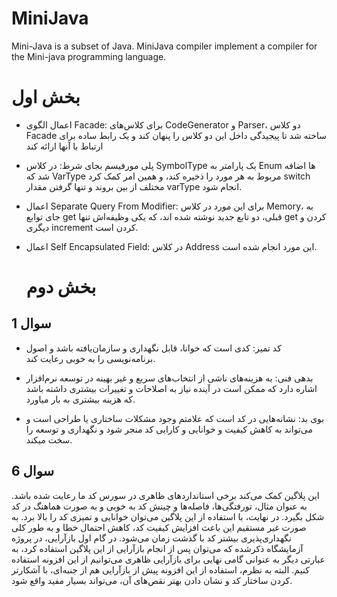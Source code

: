 # MiniJava
Mini-Java is a subset of Java. MiniJava compiler implement a compiler for the Mini-java
programming language.

# بخش اول
* اعمال الگوی Facade:
  برای کلاس‌های CodeGenerator و Parser، دو کلاس Facade ساخته شد تا پیجیدگی داخل این دو کلاس را پنهان کند و یک رابط ساده برای ارتباط با آنها ارائه کند
* پلی مورفیسم بجای شرط:
  در کلاس SymbolType یک پارامتر به Enum ها اضافه شد که VarType مربوط به هر مورد را ذخیره کند، و همین امر کمک کرد switch مختلف از بین بروند و تنها گرفتن مقدار varType انجام شود.
* اعمال Separate Query From Modifier:
  برای این مورد در کلاس Memory، به جای توابع get قبلی، دو تابع جدید نوشته شده اند، که یکی وظیفه‌اش تنها get کردن و دیگری increment کردن است. 
* اعمال Self Encapsulated Field:
  در کلاس‌ Address این مورد انجام شده است.

   # بخش دوم

## سوال 1



* کد تمیز: کدی است که خوانا، قابل نگهداری و سازمان‌یافته باشد و اصول برنامه‌نویسی را به خوبی رعایت کند.

* بدهی فنی: به هزینه‌های ناشی از انتخاب‌های سریع و غیر بهینه در توسعه نرم‌افزار اشاره دارد که ممکن است در آینده نیاز به اصلاحات و تغییرات بیشتری داشته باشد که هزینه بیشتری به بار میاورد.

* بوی بد: نشانه‌هایی در کد است که علامتم وجود مشکلات ساختاری یا طراحی است و می‌تواند به کاهش کیفیت و خوانایی و کارایی کد منجر شود و نگهداری و توسعه را سخت میکند.

## سوال 6
این پلاگین کمک می‌کند برخی استاندارد‌های ظاهری در سورس کد ما رعایت شده باشد. به عنوان مثال، تورفتگی‌ها، فاصله‌ها و چینش کد به خوبی و به صورت هماهنگ در کد شکل بگیرد. در نهایت، با استفاده از این پلاگین می‌توان خوانایی و تمیزی کد را بالا برد. به صورت غیر مستقیم این باعث افزایش کیفیت کد، کاهش احتمال خطا و به طور کلی نگهداری‌پذیری بیشتر کد با گذشت زمان می‌شود. در گام اول بازآرایی، در پروژه آزمایشگاه ذکر‌شده که می‌توان پس از انجام بازآرایی از این پلاگین استفاده کرد، به عبارتی دیگر به عنوانی گامی نهایی برای بازآرایی ظاهری می‌توانیم از این افزونه استفاده کنیم. البته به نظرم، استفاده از این افزونه پیش از بازآرایی هم از جنبه‌ای، با آشکارتر کردن ساختار کد و نشان دادن بهتر نقص‌های آن، می‌تواند بسیار مفید واقع شود.
